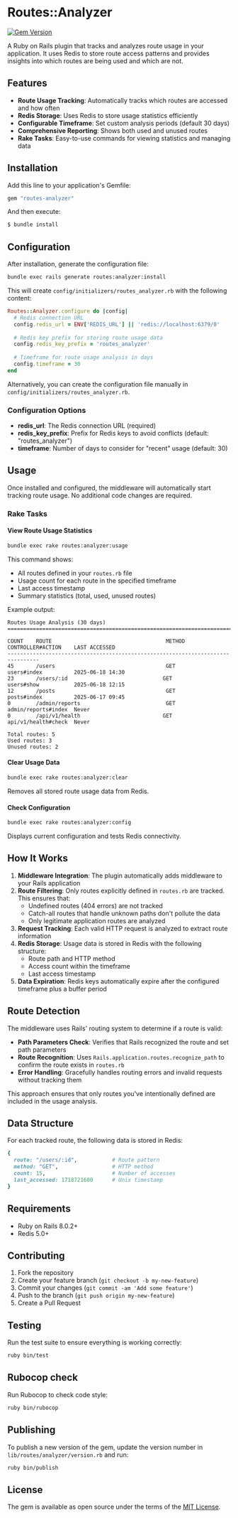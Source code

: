 # Routes::Analyzer

[![Gem Version](https://badge.fury.io/rb/routes-analyzer.svg)](https://badge.fury.io/rb/routes-analyzer)

A Ruby on Rails plugin that tracks and analyzes route usage in your application. It uses Redis to store route access patterns and provides insights into which routes are being used and which are not.

## Features

- **Route Usage Tracking**: Automatically tracks which routes are accessed and how often
- **Redis Storage**: Uses Redis to store usage statistics efficiently  
- **Configurable Timeframe**: Set custom analysis periods (default 30 days)
- **Comprehensive Reporting**: Shows both used and unused routes
- **Rake Tasks**: Easy-to-use commands for viewing statistics and managing data

## Installation

Add this line to your application's Gemfile:

```ruby
gem "routes-analyzer"
```

And then execute:
```bash
$ bundle install
```

## Configuration

After installation, generate the configuration file:

```bash
bundle exec rails generate routes:analyzer:install
```

This will create `config/initializers/routes_analyzer.rb` with the following content:

```ruby
Routes::Analyzer.configure do |config|
  # Redis connection URL
  config.redis_url = ENV['REDIS_URL'] || 'redis://localhost:6379/0'
  
  # Redis key prefix for storing route usage data
  config.redis_key_prefix = 'routes_analyzer'
  
  # Timeframe for route usage analysis in days
  config.timeframe = 30
end
```

Alternatively, you can create the configuration file manually in `config/initializers/routes_analyzer.rb`.

### Configuration Options

- **redis_url**: The Redis connection URL (required)
- **redis_key_prefix**: Prefix for Redis keys to avoid conflicts (default: "routes_analyzer")
- **timeframe**: Number of days to consider for "recent" usage (default: 30)

## Usage

Once installed and configured, the middleware will automatically start tracking route usage. No additional code changes are required.

### Rake Tasks

#### View Route Usage Statistics

```bash
bundle exec rake routes:analyzer:usage
```

This command shows:
- All routes defined in your `routes.rb` file
- Usage count for each route in the specified timeframe
- Last access timestamp
- Summary statistics (total, used, unused routes)

Example output:
```
Routes Usage Analysis (30 days)
================================================================================

COUNT    ROUTE                                    METHOD          CONTROLLER#ACTION    LAST ACCESSED
--------------------------------------------------------------------------------
45       /users                                   GET             users#index          2025-06-18 14:30
23       /users/:id                              GET             users#show           2025-06-18 12:15
12       /posts                                   GET             posts#index          2025-06-17 09:45
0        /admin/reports                           GET             admin/reports#index  Never
0        /api/v1/health                          GET             api/v1/health#check  Never

Total routes: 5
Used routes: 3
Unused routes: 2
```

#### Clear Usage Data

```bash
bundle exec rake routes:analyzer:clear
```

Removes all stored route usage data from Redis.

#### Check Configuration

```bash
bundle exec rake routes:analyzer:config
```

Displays current configuration and tests Redis connectivity.

## How It Works

1. **Middleware Integration**: The plugin automatically adds middleware to your Rails application
2. **Route Filtering**: Only routes explicitly defined in `routes.rb` are tracked. This ensures that:
   - Undefined routes (404 errors) are not tracked
   - Catch-all routes that handle unknown paths don't pollute the data
   - Only legitimate application routes are analyzed
3. **Request Tracking**: Each valid HTTP request is analyzed to extract route information
4. **Redis Storage**: Usage data is stored in Redis with the following structure:
   - Route path and HTTP method
   - Access count within the timeframe
   - Last access timestamp
5. **Data Expiration**: Redis keys automatically expire after the configured timeframe plus a buffer period

## Route Detection

The middleware uses Rails' routing system to determine if a route is valid:

- **Path Parameters Check**: Verifies that Rails recognized the route and set path parameters
- **Route Recognition**: Uses `Rails.application.routes.recognize_path` to confirm the route exists in `routes.rb`
- **Error Handling**: Gracefully handles routing errors and invalid requests without tracking them

This approach ensures that only routes you've intentionally defined are included in the usage analysis.

## Data Structure

For each tracked route, the following data is stored in Redis:

```ruby
{
  route: "/users/:id",           # Route pattern
  method: "GET",                 # HTTP method
  count: 15,                     # Number of accesses
  last_accessed: 1718721600      # Unix timestamp
}
```

## Requirements

- Ruby on Rails 8.0.2+
- Redis 5.0+

## Contributing

1. Fork the repository
2. Create your feature branch (`git checkout -b my-new-feature`)
3. Commit your changes (`git commit -am 'Add some feature'`)
4. Push to the branch (`git push origin my-new-feature`)
5. Create a Pull Request

## Testing

Run the test suite to ensure everything is working correctly:

```bash
ruby bin/test
```

## Rubocop check

Run Rubocop to check code style:

```bash
ruby bin/rubocop
```

## Publishing

To publish a new version of the gem, update the version number in `lib/routes/analyzer/version.rb` and run:

```bash
ruby bin/publish
```

## License

The gem is available as open source under the terms of the [MIT License](https://opensource.org/licenses/MIT).
